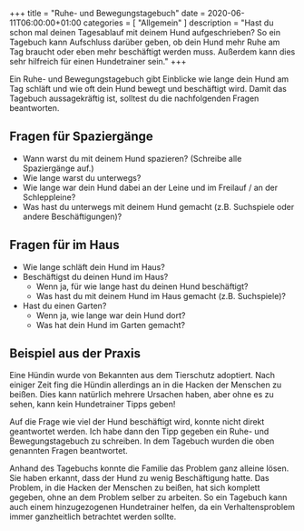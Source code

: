 +++
title =  "Ruhe- und Bewegungstagebuch"
date = 2020-06-11T06:00:00+01:00
categories = [
    "Allgemein"
]
description = "Hast du schon mal deinen Tagesablauf mit deinem Hund aufgeschrieben? So ein Tagebuch kann Aufschluss darüber geben, ob dein Hund mehr Ruhe am Tag braucht oder eben mehr beschäftigt werden muss. Außerdem kann dies sehr hilfreich für einen Hundetrainer sein."
+++

Ein Ruhe- und Bewegungstagebuch gibt Einblicke wie lange dein Hund am Tag schläft und wie oft dein Hund bewegt und beschäftigt wird. Damit das Tagebuch aussagekräftig ist, solltest du die nachfolgenden Fragen beantworten.

## Fragen für Spaziergänge
- Wann warst du mit deinem Hund spazieren? (Schreibe alle Spaziergänge auf.)
- Wie lange warst du unterwegs?
- Wie lange war dein Hund dabei an der Leine und im Freilauf / an der Schleppleine?
- Was hast du unterwegs mit deinem Hund gemacht (z.B. Suchspiele oder andere Beschäftigungen)?

## Fragen für im Haus
- Wie lange schläft dein Hund im Haus?
- Beschäftigst du deinen Hund im Haus?
  - Wenn ja, für wie lange hast du deinen Hund beschäftigt?
  - Was hast du mit deinem Hund im Haus gemacht (z.B. Suchspiele)?
- Hast du einen Garten?
  - Wenn ja, wie lange war dein Hund dort?
  - Was hat dein Hund im Garten gemacht?

## Beispiel aus der Praxis
Eine Hündin wurde von Bekannten aus dem Tierschutz adoptiert. Nach einiger Zeit fing die Hündin allerdings an in die Hacken der Menschen zu beißen. Dies kann natürlich mehrere Ursachen haben, aber ohne es zu sehen, kann kein Hundetrainer Tipps geben!  

Auf die Frage wie viel der Hund beschäftigt wird, konnte nicht direkt geantwortet werden. Ich habe dann den Tipp gegeben ein Ruhe- und Bewegungstagebuch zu schreiben. In dem Tagebuch wurden die oben genannten Fragen beantwortet.  

Anhand des Tagebuchs konnte die Familie das Problem ganz alleine lösen. Sie haben erkannt, dass der Hund zu wenig Beschäftigung hatte. Das Problem, in die Hacken der Menschen zu beißen, hat sich komplett gegeben, ohne an dem Problem selber zu arbeiten. So ein Tagebuch kann auch einem hinzugezogenen Hundetrainer helfen, da ein Verhaltensproblem immer ganzheitlich betrachtet werden sollte.
